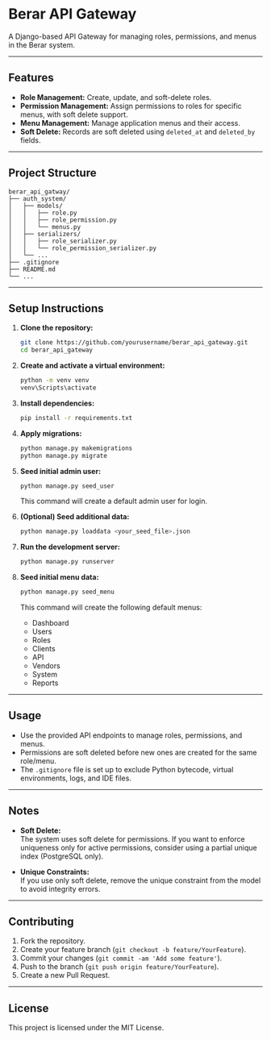 # Berar API Gateway

A Django-based API Gateway for managing roles, permissions, and menus in the Berar system.

---

## Features

- **Role Management:** Create, update, and soft-delete roles.
- **Permission Management:** Assign permissions to roles for specific menus, with soft delete support.
- **Menu Management:** Manage application menus and their access.
- **Soft Delete:** Records are soft deleted using `deleted_at` and `deleted_by` fields.

---

## Project Structure

```
berar_api_gatway/
├── auth_system/
│   ├── models/
│   │   ├── role.py
│   │   ├── role_permission.py
│   │   └── menus.py
│   ├── serializers/
│   │   ├── role_serializer.py
│   │   └── role_permission_serializer.py
│   └── ...
├── .gitignore
├── README.md
└── ...
```

---

## Setup Instructions

1. **Clone the repository:**
   ```sh
   git clone https://github.com/yourusername/berar_api_gateway.git
   cd berar_api_gateway
   ```

2. **Create and activate a virtual environment:**
   ```sh
   python -m venv venv
   venv\Scripts\activate
   ```

3. **Install dependencies:**
   ```sh
   pip install -r requirements.txt
   ```

4. **Apply migrations:**
   ```sh
   python manage.py makemigrations
   python manage.py migrate
   ```

5. **Seed initial admin user:**
   ```sh
   python manage.py seed_user
   ```
   This command will create a default admin user for login.

6. **(Optional) Seed additional data:**
   ```sh
   python manage.py loaddata <your_seed_file>.json
   ```

7. **Run the development server:**
   ```sh
   python manage.py runserver
   ```

8. **Seed initial menu data:**
   ```sh
   python manage.py seed_menu
   ```
   This command will create the following default menus:
   - Dashboard
   - Users
   - Roles
   - Clients
   - API
   - Vendors
   - System
   - Reports

---

## Usage

- Use the provided API endpoints to manage roles, permissions, and menus.
- Permissions are soft deleted before new ones are created for the same role/menu.
- The `.gitignore` file is set up to exclude Python bytecode, virtual environments, logs, and IDE files.

---

## Notes

- **Soft Delete:**  
  The system uses soft delete for permissions. If you want to enforce uniqueness only for active permissions, consider using a partial unique index (PostgreSQL only).

- **Unique Constraints:**  
  If you use only soft delete, remove the unique constraint from the model to avoid integrity errors.

---

## Contributing

1. Fork the repository.
2. Create your feature branch (`git checkout -b feature/YourFeature`).
3. Commit your changes (`git commit -am 'Add some feature'`).
4. Push to the branch (`git push origin feature/YourFeature`).
5. Create a new Pull Request.

---

## License

This project is licensed under the MIT License.